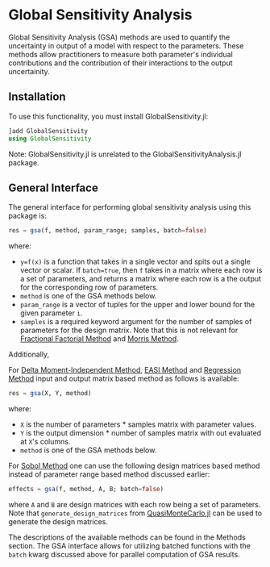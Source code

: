 # Global Sensitivity Analysis

Global Sensitivity Analysis (GSA) methods are used to quantify the uncertainty in
output of a model with respect to the parameters. These methods allow practitioners to
measure both parameter's individual contributions and the contribution of their interactions
to the output uncertainity.

## Installation

To use this functionality, you must install GlobalSensitivity.jl:

```julia
]add GlobalSensitivity
using GlobalSensitivity
```

Note: GlobalSensitivity.jl is unrelated to the GlobalSensitivityAnalysis.jl package.

## General Interface

The general interface for performing global sensitivity analysis using this package is:

```julia
res = gsa(f, method, param_range; samples, batch=false)
```

where:

- `y=f(x)` is a function that takes in a single vector and spits out a single vector or scalar.
  If `batch=true`, then `f` takes in a matrix where each row is a set of parameters,
  and returns a matrix where each row is a the output for the corresponding row of parameters.
- `method` is one of the GSA methods below.
- `param_range` is a vector of tuples for the upper and lower bound for the given parameter `i`.
- `samples` is a required keyword argument for the number of samples of parameters for the design matrix. Note that this is not relevant for [Fractional Factorial Method](@ref) and [Morris Method](@ref).

Additionally,

For [Delta Moment-Independent Method](@ref), [EASI Method](@ref) and [Regression Method](@ref) input and output matrix based method as follows is available:

```julia
res = gsa(X, Y, method)
```

where:

- `X` is the number of parameters * samples matrix with parameter values.
- `Y` is the output dimension * number of samples matrix with out evaluated at `X`'s columns.
- `method` is one of the GSA methods below.

For [Sobol Method](@ref) one can use the following design matrices based method instead of parameter range based method discussed earlier:

```julia
effects = gsa(f, method, A, B; batch=false)
```

where `A` and `B` are design matrices with each row being a set of parameters. Note that `generate_design_matrices`
from [QuasiMonteCarlo.jl](https://github.com/JuliaDiffEq/QuasiMonteCarlo.jl) can be used to generate the design
matrices.

The descriptions of the available methods can be found in the Methods section.
The GSA interface allows for utilizing batched functions with the `batch` kwarg discussed above for parallel
computation of GSA results.
